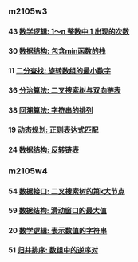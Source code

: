 ### m2105w3

#### 43 [数学逻辑: 1～n 整数中 1 出现的次数](https://leetcode-cn.com/problems/1nzheng-shu-zhong-1chu-xian-de-ci-shu-lcof/)

#### 30 [数据结构: 包含min函数的栈](https://leetcode-cn.com/problems/bao-han-minhan-shu-de-zhan-lcof/)

#### 11 [二分查找: 旋转数组的最小数字](https://leetcode-cn.com/problems/xuan-zhuan-shu-zu-de-zui-xiao-shu-zi-lcof/)

#### 36 [分治算法: 二叉搜索树与双向链表](https://leetcode-cn.com/problems/er-cha-sou-suo-shu-yu-shuang-xiang-lian-biao-lcof/)

#### 38 [回溯算法: 字符串的排列](https://leetcode-cn.com/problems/zi-fu-chuan-de-pai-lie-lcof/)

#### 19 [动态规划: 正则表达式匹配](https://leetcode-cn.com/problems/zheng-ze-biao-da-shi-pi-pei-lcof/)

#### 24 [数据结构: 反转链表](https://leetcode-cn.com/problems/fan-zhuan-lian-biao-lcof/)

### m2105w4

#### 54 [数据接口: 二叉搜索树的第k大节点](https://leetcode-cn.com/problems/er-cha-sou-suo-shu-de-di-kda-jie-dian-lcof/)

#### 59 [数据结构: 滑动窗口的最大值](https://leetcode-cn.com/problems/hua-dong-chuang-kou-de-zui-da-zhi-lcof/)

#### 20 [数学逻辑: 表示数值的字符串](https://leetcode-cn.com/problems/biao-shi-shu-zhi-de-zi-fu-chuan-lcof/submissions/)

#### 51 [归并排序: 数组中的逆序对](https://leetcode-cn.com/problems/shu-zu-zhong-de-ni-xu-dui-lcof/)
